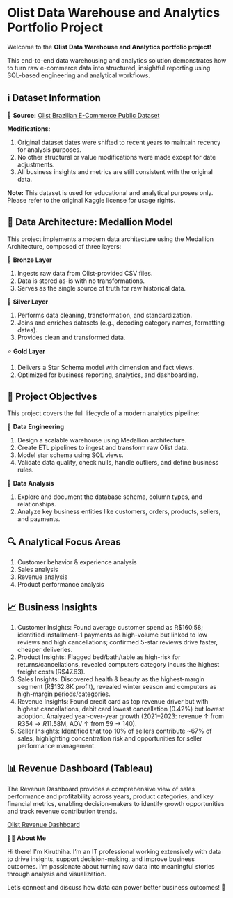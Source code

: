 # Olist Data Warehouse and Analytics Portfolio Project

Welcome to the **Olist Data Warehouse and Analytics portfolio project!**

This end-to-end data warehousing and analytics solution demonstrates how to turn raw e-commerce data into structured, insightful reporting using SQL-based engineering and analytical workflows.

## ℹ️ Dataset Information

🔗 **Source:** [Olist Brazilian E-Commerce Public Dataset](https://www.kaggle.com/datasets/olistbr/brazilian-ecommerce)

**Modifications:**
1. Original dataset dates were shifted to recent years to maintain recency for analysis purposes.
2. No other structural or value modifications were made except for date adjustments.
3. All business insights and metrics are still consistent with the original data.

**Note:** This dataset is used for educational and analytical purposes only. Please refer to the original Kaggle license for usage rights.

## 🧱 Data Architecture: Medallion Model

This project implements a modern data architecture using the Medallion Architecture, composed of three layers:

🔹 **Bronze Layer**

1. Ingests raw data from Olist-provided CSV files.
2. Data is stored as-is with no transformations.
3. Serves as the single source of truth for raw historical data.

🔸 **Silver Layer**

1. Performs data cleaning, transformation, and standardization.
2. Joins and enriches datasets (e.g., decoding category names, formatting dates).
3. Provides clean and transformed data.

⭐ **Gold Layer**

1. Delivers a Star Schema model with dimension and fact views.
2. Optimized for business reporting, analytics, and dashboarding.

## 📌 Project Objectives

This project covers the full lifecycle of a modern analytics pipeline:

🔧 **Data Engineering**

1. Design a scalable warehouse using Medallion architecture.
2. Create ETL pipelines to ingest and transform raw Olist data.
3. Model star schema using SQL views.
4. Validate data quality, check nulls, handle outliers, and define business rules.

🧮 **Data Analysis**

1. Explore and document the database schema, column types, and relationships.
2. Analyze key business entities like customers, orders, products, sellers, and payments.
   
## 🔍 Analytical Focus Areas

1. Customer behavior & experience analysis
2. Sales analysis
3. Revenue analysis
4. Product performance analysis

## 📈 Business Insights

1. Customer Insights: Found average customer spend as R$160.58; identified installment-1 payments as high-volume but linked to low reviews and high cancellations; confirmed 5-star reviews drive faster, cheaper deliveries.
2. Product Insights: Flagged bed/bath/table as high-risk for returns/cancellations, revealed computers category incurs the highest freight costs (R$47.63).
3. Sales Insights: Discovered health & beauty as the highest-margin segment (R$132.8K profit), revealed winter season and computers as high-margin periods/categories.
4. Revenue Insights: Found credit card as top revenue driver but with highest cancellations, debit card lowest cancellation (0.42%) but lowest adoption. Analyzed year-over-year growth (2021–2023: revenue ↑ from R$354 → R$11.58M, AOV ↑ from 59 → 140).
5. Seller Insights: Identified that top 10% of sellers contribute ~67% of sales, highlighting concentration risk and opportunities for seller performance management.

## 📊 Revenue Dashboard (Tableau)

The Revenue Dashboard provides a comprehensive view of sales performance and profitability across years, product categories, and key financial metrics, enabling decision-makers to identify growth opportunities and track revenue contribution trends.

[Olist Revenue Dashboard](https://public.tableau.com/app/profile/kiruthiha.s/viz/OlistRevenueDashboard_17548006795020/RevenueDashboard)

🧑‍💻 **About Me**

Hi there! I'm Kiruthiha. I’m an IT professional working extensively with data to drive insights, support decision-making, and improve business outcomes. I’m passionate about turning raw data into meaningful stories through analysis and visualization.

Let’s connect and discuss how data can power better business outcomes! 🚀
